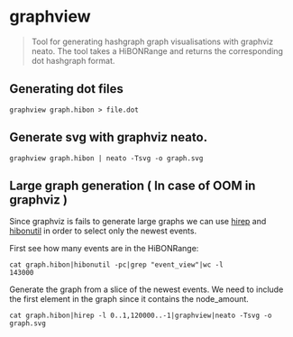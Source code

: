 # graphview
> Tool for generating hashgraph graph visualisations with graphviz neato. 
The tool takes a HiBONRange and returns the corresponding dot hashgraph format.

## Generating dot files
```
graphview graph.hibon > file.dot
```

## Generate svg with graphviz neato. 
```
graphview graph.hibon | neato -Tsvg -o graph.svg
```

## Large graph generation ( In case of OOM in graphviz )
Since graphviz is fails to generate large graphs we can use [hirep](/docs/tools/hirep) and [hibonutil](/docs/tools/hibonutil) in order to select only the newest events.

First see how many events are in the HiBONRange:

```
cat graph.hibon|hibonutil -pc|grep "event_view"|wc -l
143000
```
Generate the graph from a slice of the newest events. We need to include the first element in the graph since it contains the node_amount.
```
cat graph.hibon|hirep -l 0..1,120000..-1|graphview|neato -Tsvg -o graph.svg
```
